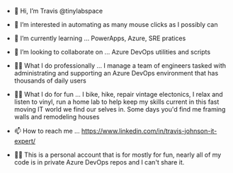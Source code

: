 - 👋 Hi, I’m Travis @tinylabspace
- 👀 I’m interested in automating as many mouse clicks as I possibly can
- 🌱 I’m currently learning ... PowerApps, Azure, SRE pratices
- 💞️ I’m looking to collaborate on ... Azure DevOps utilities and scripts
- 👨‍💻 What I do professionally ... I manage a team of engineers tasked with administrating and supporting an Azure DevOps environment that has thousands of daily users
- 👷‍♂️ What I do for fun ... I bike, hike, repair vintage electonics, I relax and listen to vinyl, run a home lab to help keep my skills current in this fast moving IT world we find our selves in. Some days you'd find me framing walls and remodeling houses 
- 📫 How to reach me ... https://www.linkedin.com/in/travis-johnson-it-expert/

- 👨‍💻 This is a personal account that is for mostly for fun, nearly all of my code is in private Azure DevOps repos and I can't share it.

<!---
tinylabspace/tinylabspace is a ✨ special ✨ repository because its `README.md` (this file) appears on your GitHub profile.
You can click the Preview link to take a look at your changes.
--->
